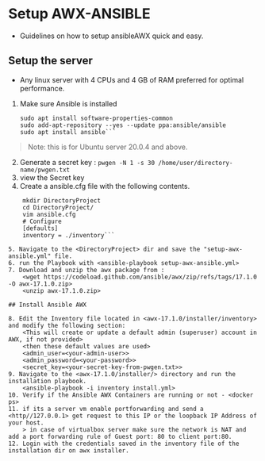 # Setup AWX-ANSIBLE

- Guidelines on how to setup ansibleAWX quick and easy.

## Setup the server

- Any linux server with 4 CPUs and 4 GB of RAM preferred for optimal performance.

1. Make sure Ansible is installed

    ```sudo apt update
    sudo apt install software-properties-common
    sudo add-apt-repository --yes --update ppa:ansible/ansible
    sudo apt install ansible```

> Note: this is for Ubuntu server 20.0.4 and above.

2. Generate a secret key : `pwgen -N 1 -s 30 /home/user/directory-name/pwgen.txt`
3. view the Secret key
4. Create a ansible.cfg file with the following contents.
```
    mkdir DirectoryProject
    cd DirectoryProject/
    vim ansible.cfg
    # Configure
    [defaults]
    inventory = ./inventory```
    
5. Navigate to the <DirectoryProject> dir and save the "setup-awx-ansible.yml" file.
6. run the Playbook with <ansible-playbook setup-awx-ansible.yml>
7. Download and unzip the awx package from :
    <wget https://codeload.github.com/ansible/awx/zip/refs/tags/17.1.0 -O awx-17.1.0.zip>
    <unzip awx-17.1.0.zip>

## Install Ansible AWX

8. Edit the Inventory file located in <awx-17.1.0/installer/inventory> and modify the following section:
    <This will create or update a default admin (superuser) account in AWX, if not provided>
    <then these default values are used>
    <admin_user=<your-admin-user>>
    <admin_password=<your-password>>
    <secret_key=<your-secret-key-from-pwgen.txt>>
9. Navigate to the <awx-17.1.0/installer/> directory and run the installation playbook.
    <ansible-playbook -i inventory install.yml>
10. Verify if the Ansible AWX Containers are running or not - <docker ps>
11. if its a server vm enable portforwarding and send a <http//127.0.0.1> get request to this IP or the loopback IP Address of your host.
    > in case of virtualbox server make sure the network is NAT and add a port forwarding rule of Guest port: 80 to client port:80.
12. Login with the credentials saved in the inventory file of the installation dir on awx installer.
